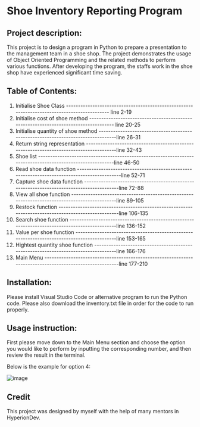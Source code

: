 # Shoe Inventory Reporting Program

## Project description:

This project is to design a program in Python to prepare a presentation to the management team in a shoe shop.
The project demonstrates the usage of Object Oriented Programming and the related methods to perform various functions.
After developing the program, the staffs work in the shoe shop have experienced significant time saving.

## Table of Contents:

1. Initialise Shoe Class  -------------------------------------------------------------------------------------------- line 2-19
2. Initialise cost of shoe method ------------------------------------------------------------------------------------ line 20-25
3. Initialise quantity of shoe method ---------------------------------------------------------------------------------line 26-31
4. Return string representation ---------------------------------------------------------------------------------------line 32-43
5. Shoe list ----------------------------------------------------------------------------------------------------------line 46-50
6. Read shoe data function --------------------------------------------------------------------------------------------line 52-71
7. Capture shoe data function -----------------------------------------------------------------------------------------line 72-88
8. View all shoe function ---------------------------------------------------------------------------------------------line 89-105
9. Restock function ---------------------------------------------------------------------------------------------------line 106-135
10. Search shoe function ----------------------------------------------------------------------------------------------line 136-152
11. Value per shoe function -------------------------------------------------------------------------------------------line 153-165
12. Hightest quantity shoe function -----------------------------------------------------------------------------------line 166-176
13. Main Menu ---------------------------------------------------------------------------------------------------------line 177-210

## Installation:
Please install Visual Studio Code or alternative program to run the Python code.
Please also download the inventory.txt file in order for the code to run properly.

## Usage instruction:
First please move down to the Main Menu section and choose the option you would like to perform by inputting the corresponding number,
and then review the result in the terminal.

Below is the example for option 4:

![image](https://user-images.githubusercontent.com/118776194/212059486-bcb8bbeb-463c-41d4-aa0f-a2a9d7b3d309.png)

## Credit
This project was designed by myself with the help of many mentors in HyperionDev. 
